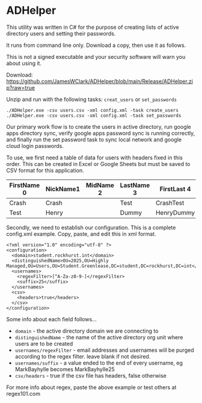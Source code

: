 # ADHelper

This utility was written in C# for the purpose of creating lists of active directory users and setting their passwords.

It runs from command line only. Download a copy, then use it as follows.

This is not a signed executable and your security software will warn you about using it. 

Download: https://github.com/JamesWClark/ADHelper/blob/main/Release/ADHelper.zip?raw=true

Unzip and run with the following tasks: `creat_users` or `set_passwords`

`./ADHelper.exe -csv users.csv -xml config.xml -task create_users`  
`./ADHelper.exe -csv users.csv -xml config.xml -task set_passwords`  

Our primary work flow is to create the users in active directory, run google apps directory sync, verify google apps password sync is running correctly, and finally run the set password task to sync local network and google cloud login passwords.

To use, we first need a table of data for users with headers fixed in this order. This can be created in Excel or Google Sheets but must be saved to CSV format for this application.

FirstName 0 | NickName1 | MidName 2 | LastName 3 | FirstLast 4 | Email 5 | Sam 6 | 7? | Password 8
--- | --- | --- | --- | --- | --- | --- | --- | ---
Crash | Crash | | Test | CrashTest | CrashTest25@amdg.rockhursths.edu | CrashTest | | ABC123
Test | Henry | | Dummy | HenryDummy | HenryDummy25@amdg.rockhursths.edu | HenryDummy | | DEF456

Secondly, we need to establish our configuration. This is a complete config.xml example. Copy, paste, and edit this in xml format.

	<?xml version="1.0" encoding="utf-8" ?>
	<configuration>
	  <domain>student.rockhurst.int</domain>
	  <distinguishedName>OU=2025,OU=Highly Managed,OU=Users,OU=Student.Greenlease,DC=student,DC=rockhurst,DC=int</distinguishedName>
	  <usernames>
		<regexFilter>[^A-Za-z0-9-]</regexFilter>
		<suffix>25</suffix>
	  </usernames>
	  <csv>
		<headers>true</headers>
	  </csv>
	</configuration>

Some info about each field follows...
	
 * `domain` - the active directory domain we are connecting to
 * `distinguishedName` - the name of the active directory org unit where users are to be created
 * `usernames/regexFilter` - email addresses and usernames will be purged according to the regex filter. leave blank if not desired.
 * `usernames/suffix` - a value ended to the end of every username, eg MarkBayhylle becomes MarkBayhylle25
 * `csv/headers` - true if the csv file has headers, false otherwise
	
For more info about regex, paste the above example or test others at regex101.com
